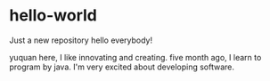 # hello-world
Just a new repository
hello everybody!

yuquan here, I like innovating and creating.
five month ago, I learn to program by java.
I'm very excited about developing software.
